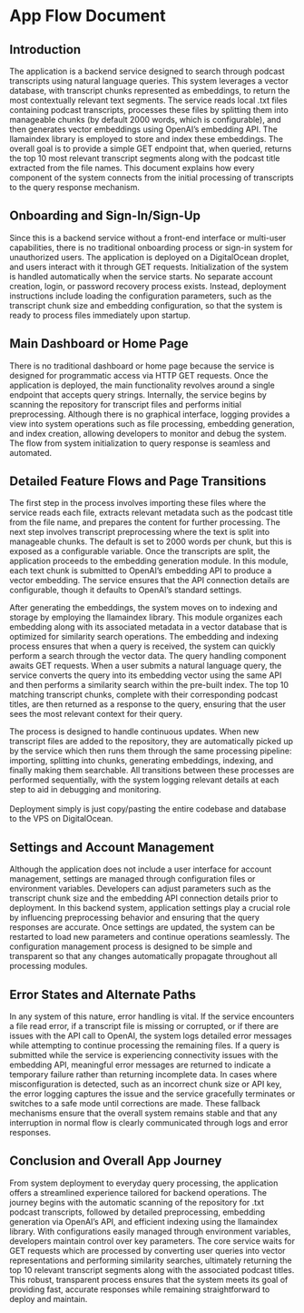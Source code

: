 # App Flow Document

## Introduction

The application is a backend service designed to search through podcast transcripts using natural language queries. This system leverages a vector database, with transcript chunks represented as embeddings, to return the most contextually relevant text segments. The service reads local .txt files containing podcast transcripts, processes these files by splitting them into manageable chunks (by default 2000 words, which is configurable), and then generates vector embeddings using OpenAI’s embedding API. The llamaindex library is employed to store and index these embeddings. The overall goal is to provide a simple GET endpoint that, when queried, returns the top 10 most relevant transcript segments along with the podcast title extracted from the file names. This document explains how every component of the system connects from the initial processing of transcripts to the query response mechanism.

## Onboarding and Sign-In/Sign-Up

Since this is a backend service without a front-end interface or multi-user capabilities, there is no traditional onboarding process or sign-in system for unauthorized users. The application is deployed on a DigitalOcean droplet, and users interact with it through GET requests. Initialization of the system is handled automatically when the service starts. No separate account creation, login, or password recovery process exists. Instead, deployment instructions include loading the configuration parameters, such as the transcript chunk size and embedding configuration, so that the system is ready to process files immediately upon startup.

## Main Dashboard or Home Page

There is no traditional dashboard or home page because the service is designed for programmatic access via HTTP GET requests. Once the application is deployed, the main functionality revolves around a single endpoint that accepts query strings. Internally, the service begins by scanning the repository for transcript files and performs initial preprocessing. Although there is no graphical interface, logging provides a view into system operations such as file processing, embedding generation, and index creation, allowing developers to monitor and debug the system. The flow from system initialization to query response is seamless and automated.

## Detailed Feature Flows and Page Transitions

The first step in the process involves importing these files where the service reads each file, extracts relevant metadata such as the podcast title from the file name, and prepares the content for further processing. The next step involves transcript preprocessing where the text is split into manageable chunks. The default is set to 2000 words per chunk, but this is exposed as a configurable variable. Once the transcripts are split, the application proceeds to the embedding generation module. In this module, each text chunk is submitted to OpenAI’s embedding API to produce a vector embedding. The service ensures that the API connection details are configurable, though it defaults to OpenAI’s standard settings.

After generating the embeddings, the system moves on to indexing and storage by employing the llamaindex library. This module organizes each embedding along with its associated metadata in a vector database that is optimized for similarity search operations. The embedding and indexing process ensures that when a query is received, the system can quickly perform a search through the vector data. The query handling component awaits GET requests. When a user submits a natural language query, the service converts the query into its embedding vector using the same API and then performs a similarity search within the pre-built index. The top 10 matching transcript chunks, complete with their corresponding podcast titles, are then returned as a response to the query, ensuring that the user sees the most relevant context for their query.

The process is designed to handle continuous updates. When new transcript files are added to the repository, they are automatically picked up by the service which then runs them through the same processing pipeline: importing, splitting into chunks, generating embeddings, indexing, and finally making them searchable. All transitions between these processes are performed sequentially, with the system logging relevant details at each step to aid in debugging and monitoring.\
\
Deployment simply is just copy/pasting the entire codebase and database to the VPS on DigitalOcean.

## Settings and Account Management

Although the application does not include a user interface for account management, settings are managed through configuration files or environment variables. Developers can adjust parameters such as the transcript chunk size and the embedding API connection details prior to deployment. In this backend system, application settings play a crucial role by influencing preprocessing behavior and ensuring that the query responses are accurate. Once settings are updated, the system can be restarted to load new parameters and continue operations seamlessly. The configuration management process is designed to be simple and transparent so that any changes automatically propagate throughout all processing modules.

## Error States and Alternate Paths

In any system of this nature, error handling is vital. If the service encounters a file read error, if a transcript file is missing or corrupted, or if there are issues with the API call to OpenAI, the system logs detailed error messages while attempting to continue processing the remaining files. If a query is submitted while the service is experiencing connectivity issues with the embedding API, meaningful error messages are returned to indicate a temporary failure rather than returning incomplete data. In cases where misconfiguration is detected, such as an incorrect chunk size or API key, the error logging captures the issue and the service gracefully terminates or switches to a safe mode until corrections are made. These fallback mechanisms ensure that the overall system remains stable and that any interruption in normal flow is clearly communicated through logs and error responses.

## Conclusion and Overall App Journey

From system deployment to everyday query processing, the application offers a streamlined experience tailored for backend operations. The journey begins with the automatic scanning of the repository for .txt podcast transcripts, followed by detailed preprocessing, embedding generation via OpenAI’s API, and efficient indexing using the llamaindex library. With configurations easily managed through environment variables, developers maintain control over key parameters. The core service waits for GET requests which are processed by converting user queries into vector representations and performing similarity searches, ultimately returning the top 10 relevant transcript segments along with the associated podcast titles. This robust, transparent process ensures that the system meets its goal of providing fast, accurate responses while remaining straightforward to deploy and maintain.
